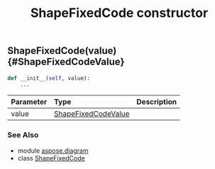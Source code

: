 ﻿---
title: ShapeFixedCode constructor
second_title: Aspose.Diagram for Python via .NET API References
description: 
type: docs
weight: 10
url: /python-net/aspose.diagram/shapefixedcode/__init__/
is_root: false
---

## ShapeFixedCode(value) {#ShapeFixedCodeValue}



```python
def __init__(self, value):
    ...
```


| Parameter | Type | Description |
| :- | :- | :- |
| value | [ShapeFixedCodeValue](/diagram/python-net/aspose.diagram/shapefixedcodevalue) |  |



### See Also
* module [aspose.diagram](../../)
* class [ShapeFixedCode](/diagram/python-net/aspose.diagram/shapefixedcode)
